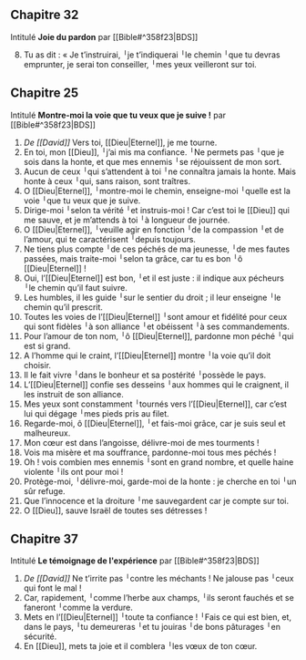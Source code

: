 ## Chapitre 32
Intitulé **Joie du pardon** par [[Bible#^358f23|BDS]]

8) Tu as dit : « Je t’instruirai, ╵je t’indiquerai ╵le chemin ╵que tu devras emprunter,
   je serai ton conseiller, ╵mes yeux veilleront sur toi.
## Chapitre 25
Intitulé **Montre-moi la voie que tu veux que je suive !** par [[Bible#^358f23|BDS]]
1) *De [[David]]*
   Vers toi, [[Dieu|Eternel]], je me tourne.
2) En toi, mon [[Dieu]], ╵j’ai mis ma confiance. ╵Ne permets pas ╵que je sois dans la honte,
   et que mes ennemis ╵se réjouissent de mon sort.
3) Aucun de ceux ╵qui s’attendent à toi ╵ne connaîtra jamais la honte.
   Mais honte à ceux ╵qui, sans raison, sont traîtres.
4) O [[Dieu|Eternel]], ╵montre-moi le chemin,
   enseigne-moi ╵quelle est la voie ╵que tu veux que je suive.
5) Dirige-moi ╵selon ta vérité ╵et instruis-moi !
   Car c’est toi le [[Dieu]] qui me sauve,
   et je m’attends à toi ╵à longueur de journée.
6) O [[Dieu|Eternel]], ╵veuille agir en fonction ╵de la compassion ╵et de l’amour,
   qui te caractérisent ╵depuis toujours.
7) Ne tiens plus compte ╵de ces péchés de ma jeunesse, ╵de mes fautes passées,
   mais traite-moi ╵selon ta grâce,
   car tu es bon ╵ô [[Dieu|Eternel]] !
8) Oui, l’[[Dieu|Eternel]] est bon, ╵et il est juste :
   il indique aux pécheurs ╵le chemin qu’il faut suivre.
9) Les humbles, il les guide ╵sur le sentier du droit ;
   il leur enseigne ╵le chemin qu’il prescrit.
10) Toutes les voies de l’[[Dieu|Eternel]] ╵sont amour et fidélité
    pour ceux qui sont fidèles ╵à son alliance ╵et obéissent ╵à ses commandements.
11) Pour l’amour de ton nom, ╵ô [[Dieu|Eternel]],
    pardonne mon péché ╵qui est si grand.
12) A l’homme qui le craint,
    l’[[Dieu|Eternel]] montre ╵la voie qu’il doit choisir.
13) Il le fait vivre ╵dans le bonheur
    et sa postérité ╵possède le pays.
14) L’[[Dieu|Eternel]] confie ses desseins ╵aux hommes qui le craignent,
    il les instruit de son alliance.
15) Mes yeux sont constamment ╵tournés vers l’[[Dieu|Eternel]],
    car c’est lui qui dégage ╵mes pieds pris au filet.
16) Regarde-moi, ô [[Dieu|Eternel]], ╵et fais-moi grâce,
    car je suis seul et malheureux.
17) Mon cœur est dans l’angoisse,
    délivre-moi de mes tourments !
18) Vois ma misère et ma souffrance,
    pardonne-moi tous mes péchés !
19) Oh ! vois combien mes ennemis ╵sont en grand nombre,
    et quelle haine violente ╵ils ont pour moi !
20) Protège-moi, ╵délivre-moi,
    garde-moi de la honte :
    je cherche en toi ╵un sûr refuge.
21) Que l’innocence et la droiture ╵me sauvegardent
    car je compte sur toi.
22) O [[Dieu]], sauve Israël
    de toutes ses détresses !
## Chapitre 37
Intitulé **Le témoignage de l'expérience** par [[Bible#^358f23|BDS]]
1) *De [[David]]*
   Ne t’irrite pas ╵contre les méchants !
   Ne jalouse pas ╵ceux qui font le mal !
2) Car, rapidement, ╵comme l’herbe aux champs, ╵ils seront fauchés
   et se faneront ╵comme la verdure.
3) Mets en l’[[Dieu|Eternel]] ╵toute ta confiance ! ╵Fais ce qui est bien,
   et, dans le pays, ╵tu demeureras ╵et tu jouiras ╵de bons pâturages ╵en sécurité.
4) En [[Dieu]], mets ta joie
   et il comblera ╵les vœux de ton cœur.